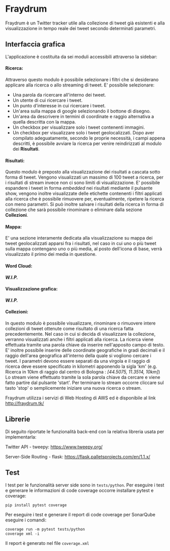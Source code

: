 # Fraydrum

Fraydrum è un Twitter tracker utile alla collezione di tweet già esistenti e alla visualizzazione in tempo reale dei tweet secondo determinati parametri.

## Interfaccia grafica
L'applicazione è costituita da sei moduli accessibili attraverso la sidebar:

#### Ricerca: 
Attraverso questo modulo è possibile selezionare i filtri che si desiderano applicare alla ricerca o allo streaming di tweet. E' possibile selezionare:
* Una parola da ricercare all'interno dei tweet.
* Un utente di cui ricercare i tweet.
* Un punto d'interesse in cui ricercare i tweet.
* Un'area sulla mappa di google selezionando il bottone di disegno.
* Un'area da descrivere in termini di coordinate e raggio alternativa a quella descritta con la mappa.
* Un checkbox per visualizzare solo i tweet contenenti immagini.
* Un checkbox per visualizzare solo i tweet geolocalizzati.
Dopo aver compilato adeguatamente, secondo le proprie necessità, i campi appena descritti, è possibile avviare la ricerca per venire reindirizzati al modulo dei **Risultati**.

#### Risultati:
Questo modulo è preposto alla visualizzazione dei risultati a cascata sotto forma di tweet. Vengono visualizzati un massimo di 100 tweet a ricerca, per i risultati di stream invece non ci sono limiti di visualizzazione.
E' possibile espandere i tweet in forma *embedded* nei risultati mediante il pulsante show, vengono inoltre visualizzate delle etichette contenenti i filtri applicati alla ricerca che è possibile rimuovere per, eventualmente, ripetere la ricerca con meno parametri. Si può inoltre salvare i risultati della ricerca in forma di collezione che sarà possibile rinominare o eliminare dalla sezione **Collezioni**.

#### Mappa: 
E' una sezione interamente dedicata alla visualizzazione su mappa dei tweet geolocalizzati apparsi fra i risultati, nel caso in cui uno o più tweet sulla mappa contengano uno o più media, al posto dell'icona di base, verrà visualizzato il primo dei media in questione.

#### Word Cloud: 
_**W.I.P.**_

#### Visualizzazione grafica:
_**W.I.P.**_

#### Collezioni:
In questo modulo è possibile visualizzare, rinominare o rimuovere intere collezioni di tweet ottenute come risultato di una ricerca fatta precedentemente. Nel caso in cui si decida di visualizzare la collezione, verranno visualizzati anche i filtri applicati alla ricerca.
La ricerca viene effettuata tramite una parola chiave da inserire nell'apposito campo di testo. 
E' inoltre possibile inserire delle coordinate geografiche in gradi decimali e il raggio dell'area geografica all'interno della quale si vogliono cercare i tweet. I parametri devono essere separati da una virgola e il raggio di ricerca deve essere specificato in kilometri apponendo la sigla 'km' (e.g. Ricerca in 10km di raggio dal centro di Bologna : *[44.5075, 11.3514, 10km]*)
Lo stream viene effettuato tramite la sola parola chiave da cercare e viene fatto partire dal pulsante 'start'. Per terminare lo stream occorre cliccare sul tasto 'stop' o semplicemente iniziare una nuova ricerca o stream. 

Fraydrum utilizza i servizi di Web Hosting di AWS ed è disponibile al link http://fraydrum.tk/

## Librerie
Di seguito riportate le funzionalità back-end con la relativa libreria usata per 
implementarla:

Twitter API - tweepy: https://www.tweepy.org/

Server-Side Routing - flask: https://flask.palletsprojects.com/en/1.1.x/

## Test

I test per le funzionalità server side sono in `tests/python`.
Per eseguire i test e generare le informazioni di code coverage occorre installare pytest e coverage:

```
pip install pytest coverage
```

Per eseguire i test e generare il report di code coverage per SonarQube eseguire i comandi:

```
coverage run -m pytest tests/python
coverage xml -i
```

Il report è generato nel file ```coverage.xml```